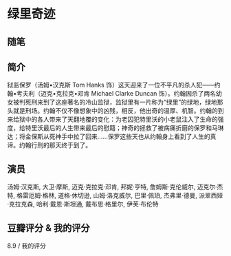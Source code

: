 # 绿里奇迹

## 随笔

## 简介

狱监保罗（汤姆•汉克斯 Tom Hanks 饰）这天迎来了一位不平凡的杀人犯――约翰•考夫利（迈克•克拉克•邓肯 Michael Clarke Duncan 饰）。约翰因杀了两名幼女被判死刑来到了这座著名的冷山监狱，监狱里有一片称为“绿里”的绿地，绿地那头就是刑场。约翰不仅不像想象中的凶残，相反，他出奇的温厚、机智。约翰的到来给狱中的各人带来了天翻地覆的变化：为老囚犯特里沃的小老鼠注入了生命的强度，给特里沃最后的人生带来最后的慰籍；神奇的拯救了被病痛折磨的保罗和马琳达；将金保斯从死神手中拉了回来……保罗这些天也从约翰身上看到了人生的真谛。约翰行刑的那天终于到了。

## 演员

汤姆·汉克斯, 大卫·摩斯, 迈克·克拉克·邓肯, 邦妮·亨特, 詹姆斯·克伦威尔, 迈克尔·杰特, 格雷厄姆·格林, 道格·休切逊, 山姆·洛克威尔, 巴里·佩珀, 杰弗里·德曼, 派翠西娅·克拉克森, 哈利·戴恩·斯坦通, 戴布思·格里尔, 伊芙·布伦特

## 豆瓣评分 & 我的评分

8.9 / 我的评分

